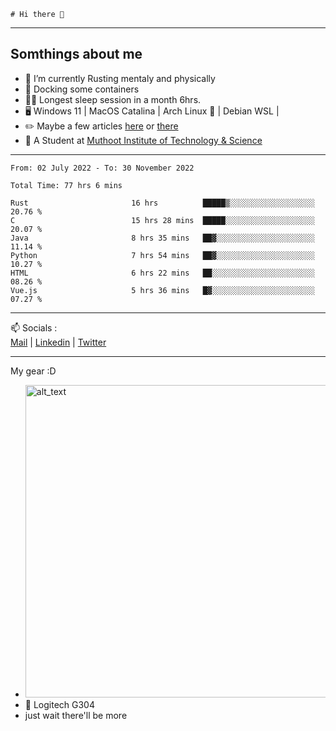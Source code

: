 ```
# Hi there 👋
```

---

## Somthings about me


- 🌱 I’m currently Rusting mentaly and physically
- 🐋 Docking some containers
- 😶‍🌫️ Longest sleep session in a month 6hrs.
- 🖥️ Windows 11 | MacOS Catalina | Arch Linux 🦩 | Debian WSL |
- ✏️ Maybe a few articles [here](https://medium.com/@advaithnarayanan8) or [there](https://medium.com/@advaithnarayanan8)
- 📑 A Student at [Muthoot Institute of Technology & Science](https://mgmits.ac.in/)



---

<!--START_SECTION:waka-->

```text
From: 02 July 2022 - To: 30 November 2022

Total Time: 77 hrs 6 mins

Rust                       16 hrs          █████▒░░░░░░░░░░░░░░░░░░░   20.76 %
C                          15 hrs 28 mins  █████░░░░░░░░░░░░░░░░░░░░   20.07 %
Java                       8 hrs 35 mins   ██▓░░░░░░░░░░░░░░░░░░░░░░   11.14 %
Python                     7 hrs 54 mins   ██▓░░░░░░░░░░░░░░░░░░░░░░   10.27 %
HTML                       6 hrs 22 mins   ██░░░░░░░░░░░░░░░░░░░░░░░   08.26 %
Vue.js                     5 hrs 36 mins   █▓░░░░░░░░░░░░░░░░░░░░░░░   07.27 %
```

<!--END_SECTION:waka-->

---

📫 Socials :<br>
[Mail](mailto:advaithnarayanan8@gmail.com) | [Linkedin](https://www.linkedin.com/in/advaith-narayanan-a72152214/) | [Twitter](https://twitter.com/advaithnarayan)


--- 
My gear :D

- [<img alt="alt_text" width="500px" src="https://valid.x86.fr/cache/banner/xv24bv-6.png" />](https://valid.x86.fr/xv24bv)
- 🐁 Logitech G304
- just wait there'll be more
